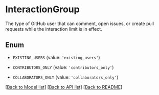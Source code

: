 # InteractionGroup

The type of GitHub user that can comment, open issues, or create pull requests while the interaction limit is in effect.

## Enum

* `EXISTING_USERS` (value: `'existing_users'`)

* `CONTRIBUTORS_ONLY` (value: `'contributors_only'`)

* `COLLABORATORS_ONLY` (value: `'collaborators_only'`)

[[Back to Model list]](../README.md#documentation-for-models) [[Back to API list]](../README.md#documentation-for-api-endpoints) [[Back to README]](../README.md)


